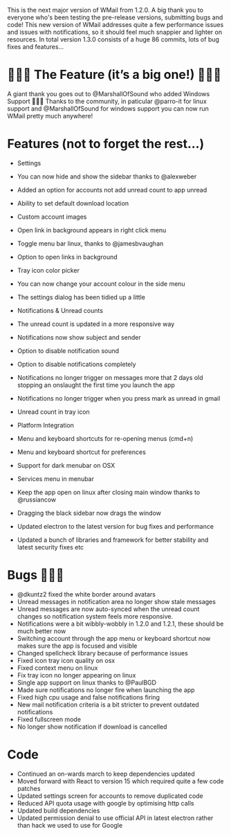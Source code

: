 This is the next major version of WMail from 1.2.0. A big thank you to everyone who's been testing the pre-release versions, submitting bugs and code! This new version of WMail addresses quite a few performance issues and issues with notifications, so it should feel much snappier and lighter on resources. In total version 1.3.0 consists of a huge 86 commits, lots of bug fixes and features...

# 🎉🎉🎉  The Feature (it’s a big one!) 🎉🎉🎉
A giant thank you goes out to @MarshallOfSound who added Windows Support 🍺🍺🍺
Thanks to the community, in paticular @parro-it  for linux support and @MarshallOfSound for windows support you can now run WMail pretty much anywhere!

# Features (not to forget the rest...)
* Settings
 * You can now hide and show the sidebar thanks to @alexweber
 * Added an option for accounts not add unread count to app unread
 * Ability to set default download location
 * Custom account images
 * Open link in background appears in right click menu
 * Toggle menu bar linux, thanks to @jamesbvaughan
 * Option to open links in background
 * Tray icon color picker
 * You can now change your account colour in the side menu
 * The settings dialog has been tidied up a little

* Notifications & Unread counts
 * The unread count is updated in a more responsive way
 * Notifications now show subject and sender
 * Option to disable notification sound
 * Option to disable notifications completely
 * Notifications no longer trigger on messages more that 2 days old stopping an onslaught the first time you launch the app
 * Notifications no longer trigger when you press mark as unread in gmail
 * Unread count in tray icon

* Platform Integration
 * Menu and keyboard shortcuts for re-opening menus (cmd+n)
 * Menu and keyboard shortcut for preferences
 * Support for dark menubar on OSX
 * Services menu in menubar
 * Keep the app open on linux after closing main window thanks to @russiancow
 * Dragging the black sidebar now drags the window

* Updated electron to the latest version for bug fixes and performance
* Updated a bunch of libraries and framework for better stability and latest security fixes etc

# Bugs 🐛🐛🐛
* @dkuntz2 fixed the white border around avatars
* Unread messages in notification area no longer show stale messages
* Unread messages are now auto-synced when the unread count changes so notification system feels more responsive.
* Notifications were a bit wibbly-wobbly in 1.2.0 and 1.2.1, these should be much better now
* Switching account through the app menu or keyboard shortcut now makes sure the app is focused and visible
* Changed spellcheck library because of performance issues
* Fixed icon tray icon quality on osx
* Fixed context menu on linux
* Fix tray icon no longer appearing on linux
* Single app support on linux thanks to @PaulBGD
* Made sure notifications no longer fire when launching the app
* Fixed high cpu usage and false notifications firing
* New mail notification criteria is a bit stricter to prevent outdated notifications
* Fixed fullscreen mode
* No longer show notification if download is cancelled


# Code
* Continued an on-wards march to keep dependencies updated
* Moved forward with React to version 15 which required quite a few code patches
* Updated settings screen for accounts to remove duplicated code
* Reduced API quota usage with google by optimising http calls
* Updated build dependencies
* Updated permission denial to use official API in latest electron rather than hack we used to use for Google
